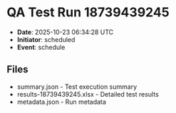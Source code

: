 # QA Test Run 18739439245

- **Date**: 2025-10-23 06:34:28 UTC
- **Initiator**: scheduled
- **Event**: schedule

## Files
- summary.json - Test execution summary
- results-18739439245.xlsx - Detailed test results
- metadata.json - Run metadata
